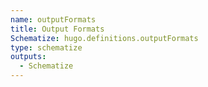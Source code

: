 ```yaml
---
name: outputFormats
title: Output Formats
Schematize: hugo.definitions.outputFormats
type: schematize
outputs:
  - Schematize
---
```

